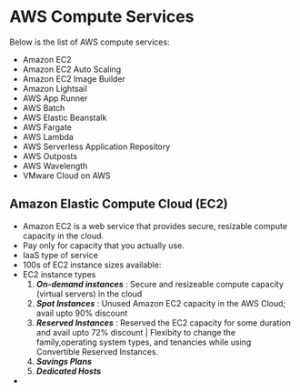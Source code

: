# AWS Compute Services
Below is the list of AWS compute services:

- Amazon EC2
- Amazon EC2 Auto Scaling
- Amazon EC2 Image Builder
- Amazon Lightsail
- AWS App Runner
- AWS Batch
- AWS Elastic Beanstalk
- AWS Fargate
- AWS Lambda
- AWS Serverless Application Repository
- AWS Outposts
- AWS Wavelength
- VMware Cloud on AWS
  
## Amazon Elastic Compute Cloud (EC2)
   - Amazon EC2 is a web service that provides secure, resizable compute capacity in the cloud.
   - Pay only for capacity that you actually use.
   - IaaS type of service
   - 100s of EC2 instance sizes available:
   - EC2 instance types
     1. <b>*On-demand instances*</b> : Secure and resizeable compute capacity (virtual servers) in the cloud
     2. <b>*Spot Instances*</b> :  Unused Amazon EC2 capacity in the AWS Cloud; avail upto 90% discount
     3. <b>*Reserved Instances*</b> : Reserved the EC2 capacity for some duration and avail upto 72% discount | Flexibity to change the family,operating system types, and tenancies while using Convertible Reserved Instances.
     4. <b>*Savings Plans*</b>
     5. <b>*Dedicated Hosts*</b>
   - 
